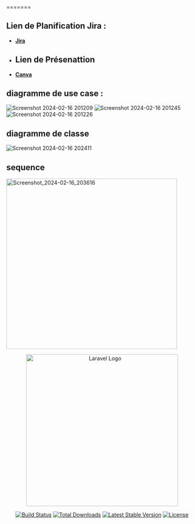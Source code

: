 =======
## Lien de Planification Jira :
- **[Jira](https://douaa123.atlassian.net/jira/software/projects/MED/boards/2)**
- ## Lien de Présenattion
- **[Canva](https://www.canva.com/design/DAF77pYiPYQ/JKJC-v6q4ZALjuGSx9k_hg/edit?utm_content=DAF77pYiPYQ&utm_campaign=designshare&utm_medium=link2&utm_source=sharebutton)**




## diagramme de use case :

![Screenshot 2024-02-16 201209](https://github.com/Douaa1819/midconnect-v2/assets/125483549/75931f36-a194-4227-96e0-df0aef9bdc44)
![Screenshot 2024-02-16 201245](https://github.com/Douaa1819/midconnect-v2/assets/125483549/c564b9bb-f8df-4bcb-8adf-2af825bf3bfb)
![Screenshot 2024-02-16 201226](https://github.com/Douaa1819/midconnect-v2/assets/125483549/9bbd850c-ecd0-44fa-85dd-c6c34696c628)

## diagramme de classe 
![Screenshot 2024-02-16 202411](https://github.com/Douaa1819/midconnect-v2/assets/125483549/9cf3062a-5451-439b-91c6-dfa2105f42dd)

## sequence 

<img width="449" alt="Screenshot_2024-02-16_203616" src="https://github.com/Douaa1819/midconnect-v2/assets/125483549/d3e33e12-f4e1-42d8-bd44-5bdb1de6322b">


<p align="center"><a href="https://laravel.com" target="_blank"><img src="https://raw.githubusercontent.com/laravel/art/master/logo-lockup/5%20SVG/2%20CMYK/1%20Full%20Color/laravel-logolockup-cmyk-red.svg" width="400" alt="Laravel Logo"></a></p>

<p align="center">
<a href="https://github.com/laravel/framework/actions"><img src="https://github.com/laravel/framework/workflows/tests/badge.svg" alt="Build Status"></a>
<a href="https://packagist.org/packages/laravel/framework"><img src="https://img.shields.io/packagist/dt/laravel/framework" alt="Total Downloads"></a>
<a href="https://packagist.org/packages/laravel/framework"><img src="https://img.shields.io/packagist/v/laravel/framework" alt="Latest Stable Version"></a>
<a href="https://packagist.org/packages/laravel/framework"><img src="https://img.shields.io/packagist/l/laravel/framework" alt="License"></a>
</p>


